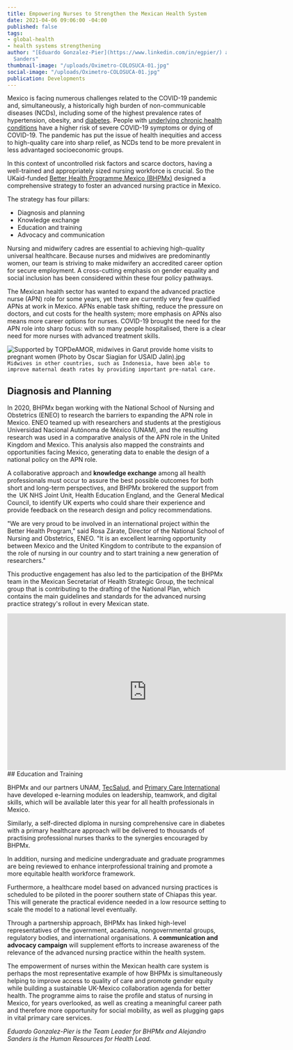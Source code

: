 ```yaml
---
title: Empowering Nurses to Strengthen the Mexican Health System
date: 2021-04-06 09:06:00 -04:00
published: false
tags:
- global-health
- health systems strengthening
author: "[Eduardo Gonzalez-Pier](https://www.linkedin.com/in/egpier/) and Alejandro
  Sanders"
thumbnail-image: "/uploads/Oximetro-COLOSUCA-01.jpg"
social-image: "/uploads/Oximetro-COLOSUCA-01.jpg"
publication: Developments
---
```


Mexico is facing numerous challenges related to the COVID-19 pandemic and, simultaneously, a historically high burden of non-communicable diseases (NCDs), including some of the highest prevalence rates of hypertension, obesity, and [diabetes](https://pubmed.ncbi.nlm.nih.gov/1299074/#:~:text=According%20to%20a%20recent%20national,where%20crude%20prevalence%20is%20higher.). People with [underlying chronic health conditions](https://www.paho.org/en/ncds-and-covid-19) have a higher risk of severe COVID-19 symptoms or dying of COVID-19. The pandemic has put the issue of health inequities and access to high-quality care into sharp relief, as NCDs tend to be more prevalent in less advantaged socioeconomic groups.  

In this context of uncontrolled risk factors and scarce doctors, having a well-trained and appropriately sized nursing workforce is crucial. So the UKaid-funded [Better Health Programme Mexico (BHPMx)](https://www.dai.com/our-work/projects/mexico-prosperity-fund-better-health-programme) designed a comprehensive strategy to foster an advanced nursing practice in Mexico. 





The strategy has four pillars:  

* Diagnosis and planning 
* Knowledge exchange 
* Education and training  
* Advocacy and communication 

Nursing and midwifery cadres are essential to achieving high-quality universal healthcare. Because nurses and midwives are predominantly women, our team is striving to make midwifery an accredited career option for secure employment. A cross-cutting emphasis on gender equality and social inclusion has been considered within these four policy pathways. 

The Mexican health sector has wanted to expand the advanced practice nurse (APN) role for some years, yet there are currently very few qualified APNs at work in Mexico. APNs enable task shifting, reduce the pressure on doctors, and cut costs for the health system; more emphasis on APNs also means more career options for nurses. COVID-19 brought the need for the APN role into sharp focus: with so many people hospitalised, there is a clear need for more nurses with advanced treatment skills.

![Supported by TOPDeAMOR, midwives in Garut provide home visits to pregnant women (Photo by Oscar Siagian for USAID Jalin).jpg](/uploads/Supported%20by%20TOPDeAMOR,%20midwives%20in%20Garut%20provide%20home%20visits%20to%20pregnant%20women%20(Photo%20by%20Oscar%20Siagian%20for%20USAID%20Jalin).jpg)`Midwives in other countries, such as Indonesia, have been able to improve maternal death rates by providing important pre-natal care.`

## Diagnosis and Planning

In 2020, BHPMx began working with the National School of Nursing and Obstetrics (ENEO) to research the barriers to expanding the APN role in Mexico. ENEO teamed up with researchers and students at the prestigious Universidad Nacional Autónoma de México (UNAM), and the resulting research was used in a comparative analysis of the APN role in the United Kingdom and Mexico. This analysis also mapped the constraints and opportunities facing Mexico, generating data to enable the design of a national policy on the APN role.  

A collaborative approach and **knowledge exchange** among all health professionals must occur to assure the best possible outcomes for both short and long-term perspectives, and BHPMx brokered the support from the  UK NHS Joint Unit, Health Education England, and the  General Medical Council, to identify UK experts who could share their experience and provide feedback on the research design and policy recommendations.  

"We are very proud to be involved in an international project within the Better Health Program," said Rosa Zárate, Director of the National School of Nursing and Obstetrics, ENEO. "It is an excellent learning opportunity between Mexico and the United Kingdom to contribute to the expansion of the role of nursing in our country and to start training a new generation of researchers." 

This productive engagement has also led to the participation of the BHPMx team in the Mexican Secretariat of Health Strategic Group, the technical group that is contributing to the drafting of the National Plan, which contains the main guidelines and standards for the advanced nursing practice strategy's rollout in every Mexican state. 
<iframe src="https://player.vimeo.com/video/471017654" width="640" height="360" frameborder="0" allow="autoplay; fullscreen" allowfullscreen></iframe>
## Education and Training

BHPMx and our partners UNAM, [TecSalud](https://www.tecsalud.mx/), and [Primary Care International](https://pci-360.com/) have developed e-learning modules on leadership, teamwork, and digital skills, which will be available later this year for all health professionals in Mexico.  

Similarly, a self-directed diploma in nursing comprehensive care in diabetes with a primary healthcare approach will be delivered to thousands of practising professional nurses thanks to the synergies encouraged by BHPMx.  

In addition, nursing and medicine undergraduate and graduate programmes are being reviewed to enhance interprofessional training and promote a more equitable health workforce framework.  

Furthermore, a healthcare model based on advanced nursing practices is scheduled to be piloted in the poorer southern state of Chiapas this year. This will generate the practical evidence needed in a low resource setting to scale the model to a national level eventually. 

Through a partnership approach, BHPMx has linked high-level representatives of the government, academia, nongovernmental groups, regulatory bodies, and international organisations. A **communication and advocacy campaign** will supplement efforts to increase awareness of the relevance of the advanced nursing practice within the health system.

The empowerment of nurses within the Mexican health care system is perhaps the most representative example of how BHPMx is simultaneously helping to improve access to quality of care and promote gender equity while building a sustainable UK-Mexico collaboration agenda for better health. The programme aims to raise the profile and status of nursing in Mexico, for years overlooked, as well as creating a meaningful career path and therefore more opportunity for social mobility, as well as plugging gaps in vital primary care services. 

*Eduardo Gonzalez-Pier is the Team Leader for BHPMx and Alejandro Sanders is the Human Resources for Health Lead.*